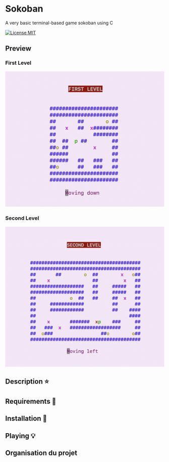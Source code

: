 # Sokoban
A very basic terminal-based game sokoban using C

[![License MIT](https://img.shields.io/badge/license-MIT-blue.svg)](LICENSE)


## Preview
### First Level
 ![First Level](img/first_level.png) 
 
### Second Level
 ![Second Level](img/second_level.png)


## Description ⭐️ 

## Requirements 🔧

## Installation 🔌

## Playing 💡


## Organisation du projet
